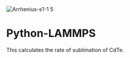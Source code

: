 
![Arrhenius-s1-1 5](https://user-images.githubusercontent.com/42945839/115101564-43770280-9f13-11eb-95de-32337acc2385.png)
# Python-LAMMPS
This calculates the rate of sublimation of CdTe.


